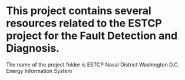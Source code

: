 # This project contains several resources related to the ESTCP project for the Fault Detection and Diagnosis.
The name of the project folder is ESTCP Naval District Washington D.C. Energy Information System

